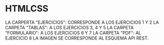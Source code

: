 # HTMLCSS

LA CARPERTA "EJERCICIOS": CORRESPONDE A LOS EJERCICIOS 1 Y 2
LA CARPETA "TABLAS": A LOS EJERCICIOS 3, 4 Y 5
LA CARPETA "FORMULARIO": A LOS EJERCICIOS 6 Y 7
LA CARPETA "PDF": AL EJERCICIO 8
LA IMAGEN SE CORRESPONDE AL ESQUEMA API REST.
